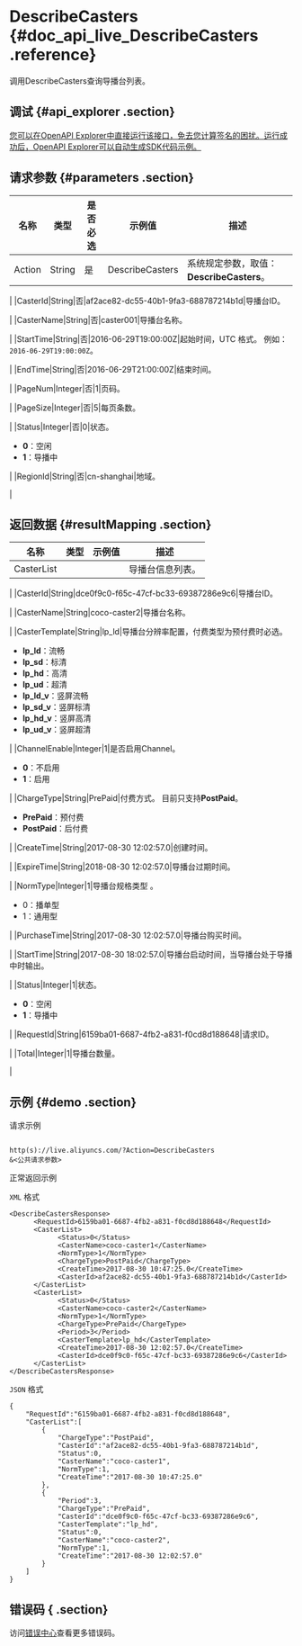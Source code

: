 # DescribeCasters {#doc_api_live_DescribeCasters .reference}

调用DescribeCasters查询导播台列表。

## 调试 {#api_explorer .section}

[您可以在OpenAPI Explorer中直接运行该接口，免去您计算签名的困扰。运行成功后，OpenAPI Explorer可以自动生成SDK代码示例。](https://api.aliyun.com/#product=live&api=DescribeCasters&type=RPC&version=2016-11-01)

## 请求参数 {#parameters .section}

|名称|类型|是否必选|示例值|描述|
|--|--|----|---|--|
|Action|String|是|DescribeCasters|系统规定参数，取值：**DescribeCasters**。

 |
|CasterId|String|否|af2ace82-dc55-40b1-9fa3-688787214b1d|导播台ID。

 |
|CasterName|String|否|caster001|导播台名称。

 |
|StartTime|String|否|2016-06-29T19:00:00Z|起始时间，UTC 格式。 例如：`2016-06-29T19:00:00Z`。

 |
|EndTime|String|否|2016-06-29T21:00:00Z|结束时间。

 |
|PageNum|Integer|否|1|页码。

 |
|PageSize|Integer|否|5|每页条数。

 |
|Status|Integer|否|0|状态。

 -   **0**：空闲
-   **1**：导播中

 |
|RegionId|String|否|cn-shanghai|地域。

 |

## 返回数据 {#resultMapping .section}

|名称|类型|示例值|描述|
|--|--|---|--|
|CasterList| | |导播台信息列表。

 |
|CasterId|String|dce0f9c0-f65c-47cf-bc33-69387286e9c6|导播台ID。

 |
|CasterName|String|coco-caster2|导播台名称。

 |
|CasterTemplate|String|lp\_ld|导播台分辨率配置，付费类型为预付费时必选。

 -   **lp\_ld**：流畅
-   **lp\_sd**：标清
-   **lp\_hd**：高清
-   **lp\_ud**：超清
-   **lp\_ld\_v**：竖屏流畅
-   **lp\_sd\_v**：竖屏标清
-   **lp\_hd\_v**：竖屏高清
-   **lp\_ud\_v**：竖屏超清

 |
|ChannelEnable|Integer|1|是否启用Channel。

 -   **0**：不启用
-   **1**：启用

 |
|ChargeType|String|PrePaid|付费方式。 目前只支持**PostPaid**。

 -   **PrePaid**：预付费
-   **PostPaid**：后付费

 |
|CreateTime|String|2017-08-30 12:02:57.0|创建时间。

 |
|ExpireTime|String|2018-08-30 12:02:57.0|导播台过期时间。

 |
|NormType|Integer|1|导播台规格类型 。

 -   0：播单型
-   1：通用型

 |
|PurchaseTime|String|2017-08-30 12:02:57.0|导播台购买时间。

 |
|StartTime|String|2017-08-30 18:02:57.0|导播台启动时间，当导播台处于导播中时输出。

 |
|Status|Integer|1|状态。

 -   **0**：空闲
-   **1**：导播中

 |
|RequestId|String|6159ba01-6687-4fb2-a831-f0cd8d188648|请求ID。

 |
|Total|Integer|1|导播台数量。

 |

## 示例 {#demo .section}

请求示例

``` {#request_demo}

http(s)://live.aliyuncs.com/?Action=DescribeCasters
&<公共请求参数>

```

正常返回示例

`XML` 格式

``` {#xml_return_success_demo}
<DescribeCastersResponse>
	  <RequestId>6159ba01-6687-4fb2-a831-f0cd8d188648</RequestId>
	  <CasterList>
		    <Status>0</Status>
		    <CasterName>coco-caster1</CasterName>
		    <NormType>1</NormType>
		    <ChargeType>PostPaid</ChargeType>
		    <CreateTime>2017-08-30 10:47:25.0</CreateTime>
		    <CasterId>af2ace82-dc55-40b1-9fa3-688787214b1d</CasterId>
	  </CasterList>
	  <CasterList>
		    <Status>0</Status>
		    <CasterName>coco-caster2</CasterName>
		    <NormType>1</NormType>
		    <ChargeType>PrePaid</ChargeType>
		    <Period>3</Period>
		    <CasterTemplate>lp_hd</CasterTemplate>
		    <CreateTime>2017-08-30 12:02:57.0</CreateTime>
		    <CasterId>dce0f9c0-f65c-47cf-bc33-69387286e9c6</CasterId>
	  </CasterList>
</DescribeCastersResponse>
```

`JSON` 格式

``` {#json_return_success_demo}
{
	"RequestId":"6159ba01-6687-4fb2-a831-f0cd8d188648",
	"CasterList":[
		{
			"ChargeType":"PostPaid",
			"CasterId":"af2ace82-dc55-40b1-9fa3-688787214b1d",
			"Status":0,
			"CasterName":"coco-caster1",
			"NormType":1,
			"CreateTime":"2017-08-30 10:47:25.0"
		},
		{
			"Period":3,
			"ChargeType":"PrePaid",
			"CasterId":"dce0f9c0-f65c-47cf-bc33-69387286e9c6",
			"CasterTemplate":"lp_hd",
			"Status":0,
			"CasterName":"coco-caster2",
			"NormType":1,
			"CreateTime":"2017-08-30 12:02:57.0"
		}
	]
}
```

## 错误码 { .section}

访问[错误中心](https://error-center.aliyun.com/status/product/live)查看更多错误码。

